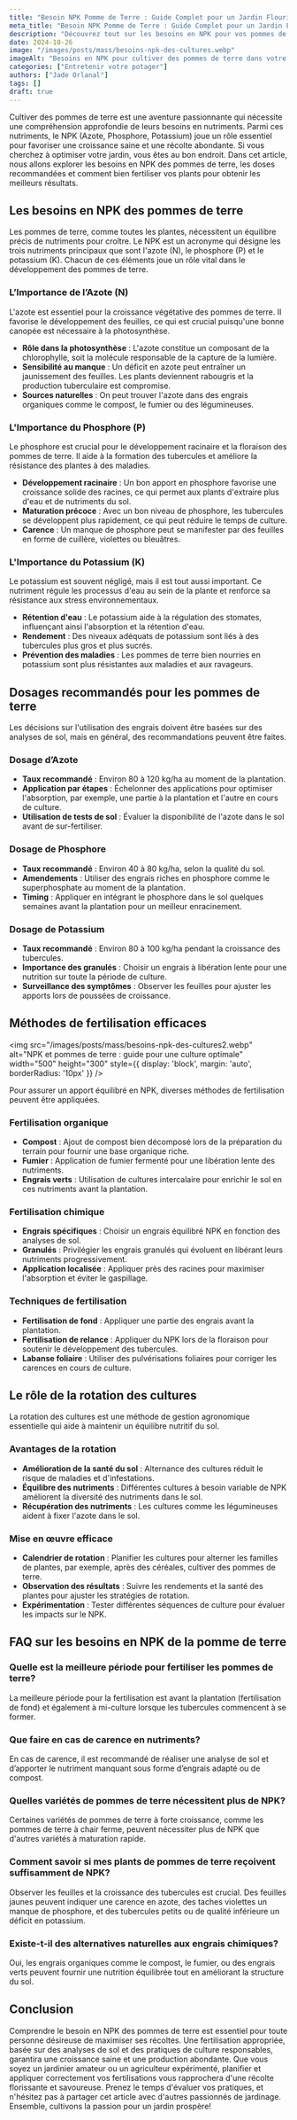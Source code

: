 ```yaml
---
title: "Besoin NPK Pomme de Terre : Guide Complet pour un Jardin Flourissant"
meta_title: "Besoin NPK Pomme de Terre : Guide Complet pour un Jardin Flourissant"
description: "Découvrez tout sur les besoins en NPK pour vos pommes de terre et les meilleures pratiques pour optimiser votre culture."
date: 2024-10-26
image: "/images/posts/mass/besoins-npk-des-cultures.webp"
imageAlt: "Besoins en NPK pour cultiver des pommes de terre dans votre potager"
categories: ["Entretenir votre potager"]
authors: ["Jade Orlanal"]
tags: []
draft: true
---
```


Cultiver des pommes de terre est une aventure passionnante qui nécessite une compréhension approfondie de leurs besoins en nutriments. Parmi ces nutriments, le NPK (Azote, Phosphore, Potassium) joue un rôle essentiel pour favoriser une croissance saine et une récolte abondante. Si vous cherchez à optimiser votre jardin, vous êtes au bon endroit. Dans cet article, nous allons explorer les besoins en NPK des pommes de terre, les doses recommandées et comment bien fertiliser vos plants pour obtenir les meilleurs résultats. 

## Les besoins en NPK des pommes de terre

Les pommes de terre, comme toutes les plantes, nécessitent un équilibre précis de nutriments pour croître. Le NPK est un acronyme qui désigne les trois nutriments principaux que sont l'azote (N), le phosphore (P) et le potassium (K). Chacun de ces éléments joue un rôle vital dans le développement des pommes de terre.

### L’Importance de l’Azote (N)

L'azote est essentiel pour la croissance végétative des pommes de terre. Il favorise le développement des feuilles, ce qui est crucial puisqu'une bonne canopée est nécessaire à la photosynthèse.

- **Rôle dans la photosynthèse** : L'azote constitue un composant de la chlorophylle, soit la molécule responsable de la capture de la lumière.
- **Sensibilité au manque** : Un déficit en azote peut entraîner un jaunissement des feuilles. Les plants deviennent rabougris et la production tuberculaire est compromise.
- **Sources naturelles** : On peut trouver l'azote dans des engrais organiques comme le compost, le fumier ou des légumineuses.

### L'Importance du Phosphore (P)

Le phosphore est crucial pour le développement racinaire et la floraison des pommes de terre. Il aide à la formation des tubercules et améliore la résistance des plantes à des maladies.

- **Développement racinaire** : Un bon apport en phosphore favorise une croissance solide des racines, ce qui permet aux plants d'extraire plus d'eau et de nutriments du sol.
- **Maturation précoce** : Avec un bon niveau de phosphore, les tubercules se développent plus rapidement, ce qui peut réduire le temps de culture.
- **Carence** : Un manque de phosphore peut se manifester par des feuilles en forme de cuillère, violettes ou bleuâtres.

### L'Importance du Potassium (K)

Le potassium est souvent négligé, mais il est tout aussi important. Ce nutriment régule les processus d'eau au sein de la plante et renforce sa résistance aux stress environnementaux.

- **Rétention d'eau** : Le potassium aide à la régulation des stomates, influençant ainsi l'absorption et la rétention d'eau.
- **Rendement** : Des niveaux adéquats de potassium sont liés à des tubercules plus gros et plus sucrés.
- **Prévention des maladies** : Les pommes de terre bien nourries en potassium sont plus résistantes aux maladies et aux ravageurs.

## Dosages recommandés pour les pommes de terre

Les décisions sur l'utilisation des engrais doivent être basées sur des analyses de sol, mais en général, des recommandations peuvent être faites.

### Dosage d’Azote

- **Taux recommandé** : Environ 80 à 120 kg/ha au moment de la plantation.
- **Application par étapes** : Échelonner des applications pour optimiser l'absorption, par exemple, une partie à la plantation et l'autre en cours de culture.
- **Utilisation de tests de sol** : Évaluer la disponibilité de l'azote dans le sol avant de sur-fertiliser.

### Dosage de Phosphore

- **Taux recommandé** : Environ 40 à 80 kg/ha, selon la qualité du sol.
- **Amendements** : Utiliser des engrais riches en phosphore comme le superphosphate au moment de la plantation.
- **Timing** : Appliquer en intégrant le phosphore dans le sol quelques semaines avant la plantation pour un meilleur enracinement.

### Dosage de Potassium

- **Taux recommandé** : Environ 80 à 100 kg/ha pendant la croissance des tubercules.
- **Importance des granulés** : Choisir un engrais à libération lente pour une nutrition sur toute la période de culture.
- **Surveillance des symptômes** : Observer les feuilles pour ajuster les apports lors de poussées de croissance.

## Méthodes de fertilisation efficaces

<img src="/images/posts/mass/besoins-npk-des-cultures2.webp" alt="NPK et pommes de terre : guide pour une culture optimale" width="500" height="300" style={{ display: 'block', margin: 'auto', borderRadius: '10px' }} /> 

Pour assurer un apport équilibré en NPK, diverses méthodes de fertilisation peuvent être appliquées.

### Fertilisation organique

- **Compost** : Ajout de compost bien décomposé lors de la préparation du terrain pour fournir une base organique riche.
- **Fumier** : Application de fumier fermenté pour une libération lente des nutriments.
- **Engrais verts** : Utilisation de cultures intercalaire pour enrichir le sol en ces nutriments avant la plantation.

### Fertilisation chimique

- **Engrais spécifiques** : Choisir un engrais équilibré NPK en fonction des analyses de sol.
- **Granulés** : Privilégier les engrais granulés qui évoluent en libérant leurs nutriments progressivement.
- **Application localisée** : Appliquer près des racines pour maximiser l'absorption et éviter le gaspillage.

### Techniques de fertilisation

- **Fertilisation de fond** : Appliquer une partie des engrais avant la plantation.
- **Fertilisation de relance** : Appliquer du NPK lors de la floraison pour soutenir le développement des tubercules.
- **Labanse foliaire** : Utiliser des pulvérisations foliaires pour corriger les carences en cours de culture.

## Le rôle de la rotation des cultures

La rotation des cultures est une méthode de gestion agronomique essentielle qui aide à maintenir un équilibre nutritif du sol.

### Avantages de la rotation

- **Amélioration de la santé du sol** : Alternance des cultures réduit le risque de maladies et d'infestations.
- **Équilibre des nutriments** : Différentes cultures à besoin variable de NPK améliorent la diversité des nutriments dans le sol.
- **Récupération des nutriments** : Les cultures comme les légumineuses aident à fixer l'azote dans le sol.

### Mise en œuvre efficace

- **Calendrier de rotation** : Planifier les cultures pour alterner les familles de plantes, par exemple, après des céréales, cultiver des pommes de terre.
- **Observation des résultats** : Suivre les rendements et la santé des plantes pour ajuster les stratégies de rotation.
- **Expérimentation** : Tester différentes séquences de culture pour évaluer les impacts sur le NPK.

## FAQ sur les besoins en NPK de la pomme de terre

### Quelle est la meilleure période pour fertiliser les pommes de terre?

La meilleure période pour la fertilisation est avant la plantation (fertilisation de fond) et également à mi-culture lorsque les tubercules commencent à se former.

### Que faire en cas de carence en nutriments?

En cas de carence, il est recommandé de réaliser une analyse de sol et d’apporter le nutriment manquant sous forme d’engrais adapté ou de compost.

### Quelles variétés de pommes de terre nécessitent plus de NPK?

Certaines variétés de pommes de terre à forte croissance, comme les pommes de terre à chair ferme, peuvent nécessiter plus de NPK que d'autres variétés à maturation rapide.

### Comment savoir si mes plants de pommes de terre reçoivent suffisamment de NPK?

Observer les feuilles et la croissance des tubercules est crucial. Des feuilles jaunes peuvent indiquer une carence en azote, des taches violettes un manque de phosphore, et des tubercules petits ou de qualité inférieure un déficit en potassium.

### Existe-t-il des alternatives naturelles aux engrais chimiques?

Oui, les engrais organiques comme le compost, le fumier, ou des engrais verts peuvent fournir une nutrition équilibrée tout en améliorant la structure du sol.

## Conclusion

Comprendre le besoin en NPK des pommes de terre est essentiel pour toute personne désireuse de maximiser ses récoltes. Une fertilisation appropriée, basée sur des analyses de sol et des pratiques de culture responsables, garantira une croissance saine et une production abondante. Que vous soyez un jardinier amateur ou un agriculteur expérimenté, planifier et appliquer correctement vos fertilisations vous rapprochera d'une récolte florissante et savoureuse. Prenez le temps d'évaluer vos pratiques, et n'hésitez pas à partager cet article avec d'autres passionnés de jardinage. Ensemble, cultivons la passion pour un jardin prospère!